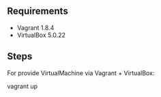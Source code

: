 Requirements
------------

* Vagrant 1.8.4
* VirtualBox 5.0.22

Steps
-----

For provide VirtualMachine via Vagrant + VirtualBox:

vagrant up

